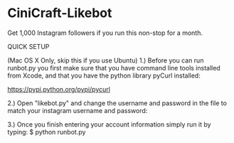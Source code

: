 CiniCraft-Likebot
=================

Get 1,000 Instagram followers if you run this non-stop for a month.


QUICK SETUP

(Mac OS X Only, skip this if you use Ubuntu)
1.) Before you can run runbot.py you first make sure that you have command line tools installed from Xcode, and that you have the python library pyCurl installed:

  https://pypi.python.org/pypi/pycurl
  
2.) Open "likebot.py" and change the username and password in the file to match your instagram username and password:


3.) Once you finish entering your account information simply run it by typing:
    $ python runbot.py

